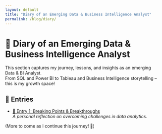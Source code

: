 ```yaml
---
layout: default
title: "Diary of an Emerging Data & Business Intelligence Analyst"
permalink: /blog/diary/
---
```


# 📖 Diary of an Emerging Data & Business Intelligence Analyst

This section captures my journey, lessons, and insights as an emerging Data & BI Analyst.  
From SQL and Power BI to Tableau and Business Intelligence storytelling – this is my growth space!  

## 📌 Entries

- [📌 Entry 1: Breaking Points & Breakthroughs](breaking_points_and_breakthroughs.md)  
  *A personal reflection on overcoming challenges in data analytics.*

(More to come as I continue this journey! 🚀)

